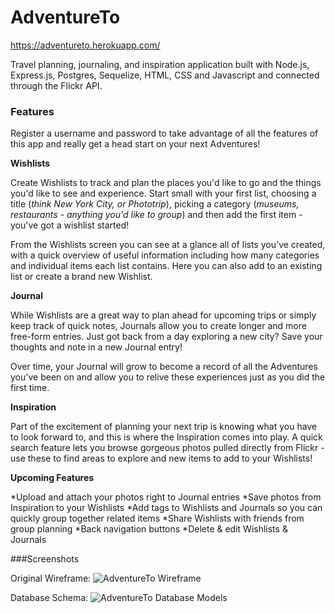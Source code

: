 # AdventureTo

https://adventureto.herokuapp.com/

Travel planning, journaling, and inspiration application built with Node.js, Express.js, Postgres, Sequelize, HTML, CSS and Javascript and connected through the Flickr API.

### Features

Register a username and password to take advantage of all the features of this app and really get a head start on your next Adventures!

**Wishlists**

Create Wishlists to track and plan the places you'd like to go and the things you'd like to see and experience.  Start small with your first list, choosing a title (*think New York City, or Phototrip*), picking a category (*museums, restaurants - anything you'd like to group*) and then add the first item - you've got a wishlist started!  

From the Wishlists screen you can see at a glance all of lists you've created, with a quick overview of useful information including how many categories and individual items each list contains.  Here you can also add to an existing list or create a brand new Wishlist.

**Journal**

While Wishlists are a great way to plan ahead for upcoming trips or simply keep track of quick notes, Journals allow you to create longer and more free-form entries.  Just got back from a day exploring a new city?  Save your thoughts and note in a new Journal entry!  

Over time, your Journal will grow to become a record of all the Adventures you've been on and allow you to relive these experiences just as you did the first time.

**Inspiration**

Part of the excitement of planning your next trip is knowing what you have to look forward to, and this is where the Inspiration comes into play.  A quick search feature lets you browse gorgeous photos pulled directly from Flickr - use these to find areas to explore and new items to add to your Wishlists!

**Upcoming Features**

*Upload and attach your photos right to Journal entries
*Save photos from Inspiration to your Wishlists
*Add tags to Wishlists and Journals so you can quickly group together related items
*Share Wishlists with friends from group planning
*Back navigation buttons
*Delete & edit Wishlists & Journals

###Screenshots

Original Wireframe:
![AdventureTo Wireframe](https://farm2.staticflickr.com/1580/25278872735_4174d3e784_o.png "AdventureTo Wireframe")

Database Schema:
![AdventureTo Database Models](https://farm2.staticflickr.com/1659/24652092643_1f5940b25e_o.jpg "AdventureTo Database Schema")